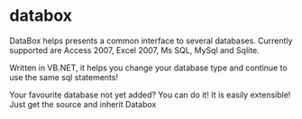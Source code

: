 databox
=======

DataBox helps presents a common interface to several databases.
Currently supported are Access 2007, Excel 2007, Ms SQL, MySql and Sqlite.

Written in VB.NET, it helps you change your database type and continue to use
the same sql statements!

Your favourite database not yet added? You can do it! It is easily extensible!
Just get the source and inherit Databox
